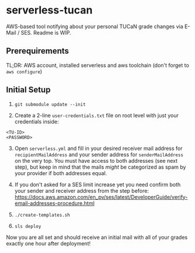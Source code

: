 # serverless-tucan
AWS-based tool notifying about your personal TUCaN grade changes via E-Mail / SES. Readme is WIP.

## Prerequirements
TL;DR: AWS account, installed serverless and aws toolchain (don't forget to `aws configure`)

## Initial Setup
1. `git submodule update --init`

2. Create a 2-line `user-credentials.txt` file on root level with just your credentials inside:
```
<TU-ID>
<PASSWORD>
```

3. Open `serverless.yml` and fill in your desired receiver mail address for `recipientMailAddress` and your sender address for `senderMailAddress` on the very top. You must have access to both addresses (see next step), but keep in mind that the mails *might* be categorized as spam by your provider if both addresses equal.

4. If you don't asked for a SES limit increase yet you need confirm both your sender and receiver address from the step before: https://docs.aws.amazon.com/en_pv/ses/latest/DeveloperGuide/verify-email-addresses-procedure.html

5. `./create-templates.sh`

6. `sls deploy`

Now you are all set and should receive an initial mail with all of your grades exactly one hour after deployment!
